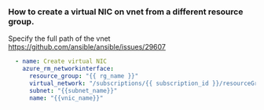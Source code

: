 ### How to create a virtual NIC on vnet from a different resource group.

Specify the full path of the vnet
https://github.com/ansible/ansible/issues/29607

```yaml
  - name: Create virtual NIC 
    azure_rm_networkinterface:
      resource_group: "{{ rg_name }}"
      virtual_network: "/subscriptions/{{ subscription_id }}/resourceGroups/{{ vnet_rg_name }}/providers/Microsoft.Network/virtualNetworks/{{ vnet_name }}"
      subnet: "{{subnet_name}}"
      name: "{{vnic_name}}"
```
